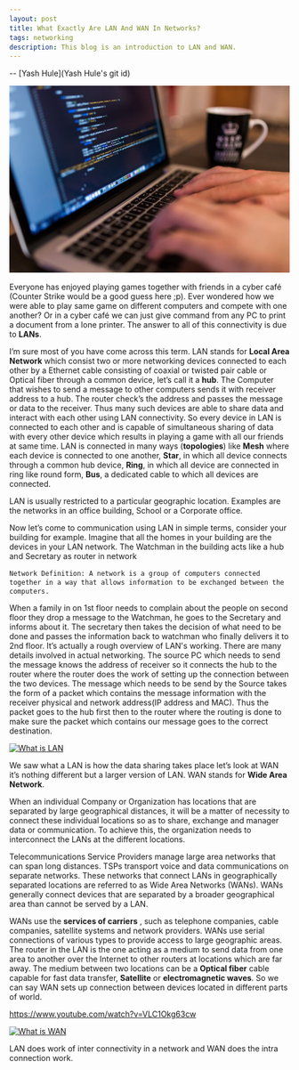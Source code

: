 ```yaml
---
layout: post
title: What Exactly Are LAN And WAN In Networks?
tags: networking
description: This blog is an introduction to LAN and WAN.
---
```


-- [Yash Hule](Yash Hule's git id)

![](/assets/posts/What-Exactly-Are-LAN-And-WAN-In-Networks/work.jpeg)

Everyone has enjoyed playing games together with friends in a cyber café (Counter Strike would be a good guess here ;p). Ever wondered how we were able to play same game on different computers and compete with one another? Or in a cyber café we can just give command from any PC to print a document from a lone printer. The answer to all of this connectivity is due to **LANs**.

I’m sure most of you have come across this term. LAN stands for **Local Area Network** which consist two or more networking devices connected to each other by a Ethernet cable consisting of coaxial or twisted pair cable or Optical fiber through a common device, let’s call it a **hub**. The Computer that wishes to send a message to other computers sends it with receiver address to a hub. The router check’s the address and passes the message or data to the receiver. Thus many such devices are able to share data and interact with each other using LAN connectivity. So every device in LAN is connected to each other and is capable of simultaneous sharing of data with every other device which results in playing a game with all our friends at same time. LAN is connected in many ways (**topologies**) like **Mesh** where each device is connected to one another, **Star**, in which all device connects through a common hub device, **Ring**, in which all device are connected in ring like round form, **Bus**, a dedicated cable to which all devices are connected.

LAN is usually restricted to a particular geographic location. Examples are the networks in an office building, School or a Corporate office. 

Now let’s come to communication using LAN in simple terms, consider your building for example. Imagine that all the homes in your building are the devices in your LAN network. The Watchman in the building acts like a hub and Secretary as router in network 

```
Network Definition: A network is a group of computers connected together in a way that allows information to be exchanged between the computers.
```

When a family in on 1st floor needs to complain about the people on second floor they drop a message to the Watchman, he goes to the Secretary and informs about it. The secretary then takes the decision of what need to be done and passes the information back to watchman who finally delivers it to 2nd floor. It’s actually a rough overview of LAN's working. There are many details involved in actual networking. The source PC which needs to send the message  knows the address of receiver so it connects the hub to the router where the router does the work of setting up the connection between the two devices. The message which needs to be send by the Source takes the form of a packet which contains the message information with the receiver physical and network address(IP address and MAC). Thus the packet goes to the hub first then to the router where the routing is done to make sure the packet which contains our message goes to the correct destination. 

[![What is LAN](https://yt-embed.herokuapp.com/embed?v=LCj2HDOd_Mk)](https://www.youtube.com/watch?v=LCj2HDOd_Mk "what is LAN")

We saw what a LAN is how the data sharing takes place let’s look at WAN it’s nothing different but a larger version of LAN. WAN stands for **Wide Area Network**.

When an individual Company or Organization has locations that are separated by large geographical distances, it will be a matter of necessity to connect these individual locations so as to share, exchange and manager data or communication. To achieve this, the organization needs to interconnect the LANs at the different locations.

Telecommunications Service Providers manage large area networks that can span long distances. TSPs transport voice and data communications on separate networks. These networks that connect LANs in geographically separated locations are referred to as Wide Area Networks (WANs). WANs generally connect devices that are separated by a broader geographical area than cannot be served by a LAN.

WANs use the **services of carriers** , such as telephone companies, cable companies, satellite systems and network providers. WANs use serial connections of various types to provide access to large geographic areas. The router in the LAN is the one acting as a medium to send data from one area to another over the Internet to other routers at locations which are far away. The medium between two locations can be a **Optical fiber** cable capable for fast data transfer, **Satellite** or **electromagnetic waves**. So we can say WAN sets up connection between devices located in different parts of world. 

https://www.youtube.com/watch?v=VLC1Okg63cw

[![What is WAN](https://yt-embed.herokuapp.com/embed?v=VLC1Okg63cw)](https://www.youtube.com/watch?v=VLC1Okg63cw "what is WAN")


LAN does work of inter connectivity in a network and WAN does the intra connection work. 